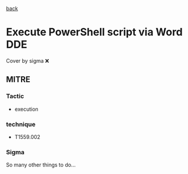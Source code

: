 [back](../index.md)
# Execute PowerShell script via Word DDE
Cover by sigma :x: 

## MITRE
### Tactic
  - execution

### technique
  - T1559.002

### Sigma

 So many other things to do...